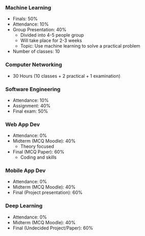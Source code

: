 ### Machine Learning
- Finals: 50%
- Attendance: 10%
- Group Presentation: 40%
	- Divided into 4-5 people group
	- Will take place for 2-3 weeks
	- Topic: Use machine learning to solve a practical problem
- Number of classes: 10

### Computer Networking
- 30 Hours (10 classes + 2 practical + 1 examination)

### Software Engineering
- Attendance: 10%
- Assignment: 40%
- Final exam: 50%

### Web App Dev
- Attendance: 0%
- Midterm (MCQ Moodle): 40%
	- Theory focused
- Final (MCQ Paper): 60%
	- Coding and skills

### Mobile App Dev
- Attendance: 0%
- Midterm (MCQ Moodle): 40%
- Final (Project presentation): 60%

### Deep Learning
- Attendance: 0%
- Midterm (MCQ Moodle): 40%
- Final (Undecided Project/Paper): 60%